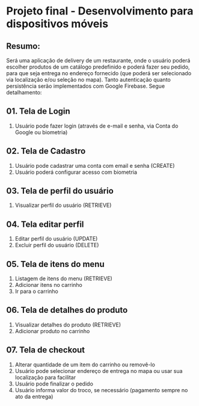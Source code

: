 # Projeto final - Desenvolvimento para dispositivos móveis

## Resumo:

Será uma aplicação de delivery de um restaurante, onde o usuário poderá escolher produtos de um catálogo predefinido e poderá fazer seu pedido, para que seja entrega no endereço fornecido (que poderá ser selecionado via localização e/ou seleção no mapa). Tanto autenticação quanto persistência serão implementados com Google Firebase. Segue detalhamento:

## 01. Tela de Login 
1. Usuário pode fazer login (através de e-mail e senha, via Conta do Google ou biometria)

## 02. Tela de Cadastro

1. Usuário pode cadastrar uma conta com email e senha (CREATE)
3. Usuário poderá configurar acesso com biometria


## 03. Tela de perfil do usuário
1. Visualizar perfil do usuário (RETRIEVE)

## 04. Tela editar perfil
1. Editar perfil do usuário (UPDATE)
2. Excluir perfil do usuário (DELETE)

## 05. Tela de itens do menu
1. Listagem de itens do menu (RETRIEVE)
2. Adicionar itens no carrinho
3. Ir para o carrinho

## 06. Tela de detalhes do produto
1. Visualizar detalhes do produto (RETRIEVE)
2. Adicionar produto no carrinho

## 07. Tela de checkout
1. Alterar quantidade de um item do carrinho ou removê-lo
2. Usuário pode selecionar endereço de entrega no mapa ou usar sua localização para facilitar
3. Usuário pode finalizar o pedido
4. Usuário informa valor do troco, se necessário (pagamento sempre no ato da entrega)
